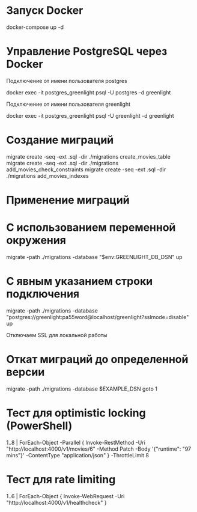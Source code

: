# Запуск Docker
docker-compose up -d

# Управление PostgreSQL через Docker
Подключение от имени пользователя postgres

docker exec -it postgres_greenlight psql -U postgres -d greenlight

Подключение от имени пользователя greenlight

docker exec -it postgres_greenlight psql -U greenlight -d greenlight

# Создание миграций
migrate create -seq -ext .sql -dir ./migrations create_movies_table \
migrate create -seq -ext .sql -dir ./migrations add_movies_check_constraints
migrate create -seq -ext .sql -dir ./migrations add_movies_indexes

# Применение миграций
# С использованием переменной окружения
migrate -path ./migrations -database "$env:GREENLIGHT_DB_DSN" up



# С явным указанием строки подключения
migrate -path ./migrations -database "postgres://greenlight:pa55word@localhost/greenlight?sslmode=disable" up

Отключаем SSL для локальной работы

# Откат миграций до определенной версии
migrate -path ./migrations -database $EXAMPLE_DSN goto 1

# Тест для optimistic locking (PowerShell)
 1..8 | ForEach-Object -Parallel {
    Invoke-RestMethod -Uri "http://localhost:4000/v1/movies/6" -Method Patch -Body '{"runtime": "97 mins"}' -ContentType "application/json"
 } -ThrottleLimit 8

 # Тест для rate limiting
  1..6 | ForEach-Object { Invoke-WebRequest -Uri "http://localhost:4000/v1/healthcheck" }
